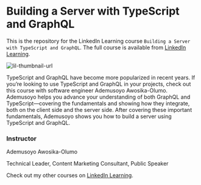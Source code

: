 # Building a Server with TypeScript and GraphQL
This is the repository for the LinkedIn Learning course `Building a Server with TypeScript and GraphQL`. The full course is available from [LinkedIn Learning][lil-course-url].

![lil-thumbnail-url]

TypeScript and GraphQL have become more popularized in recent years. If you’re looking to use TypeScript and GraphQL in your projects, check out this course with software engineer Ademusoyo Awosika-Olumo. Ademusoyo helps you advance your understanding of both GraphQL and TypeScript—covering the fundamentals and showing how they integrate, both on the client side and the server side. After covering these important fundamentals, Ademusoyo shows you how to build a server using TypeScript and GraphQL.

### Instructor

Ademusoyo Awosika-Olumo

Technical Leader, Content Marketing Consultant, Public Speaker                        

Check out my other courses on [LinkedIn Learning](https://www.linkedin.com/learning/instructors/ademusoyo-awosika-olumo?u=104).


[0]: # (Replace these placeholder URLs with actual course URLs)

[lil-course-url]: https://www.linkedin.com/learning/building-a-server-with-typescript-and-graphql
[lil-thumbnail-url]: https://media.licdn.com/dms/image/D4E0DAQE2ZAVe7iNWhA/learning-public-crop_675_1200/0/1715205945707?e=2147483647&v=beta&t=d7vJNFJ-UR_bKOocg-dw60tBuTMQ51o-4XI5EwajKno

